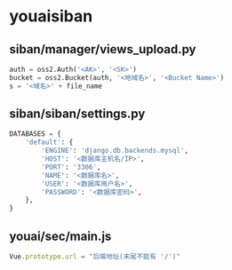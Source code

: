 # youaisiban

## siban/manager/views_upload.py
```python
auth = oss2.Auth('<AK>', '<SK>')
bucket = oss2.Bucket(auth, '<地域名>', '<Bucket Name>')
s = '<域名>' + file_name
```

## siban/siban/settings.py
```python
DATABASES = {
    'default': {
        'ENGINE': 'django.db.backends.mysql',
        'HOST': '<数据库主机名/IP>',
        'PORT': '3306',
        'NAME': '<数据库名>',
        'USER': '<数据库用户名>',
        'PASSWORD': '<数据库密码>',
    },
}
```

## youai/sec/main.js
```js
Vue.prototype.url = "后端地址(末尾不能有 '/')"
```

